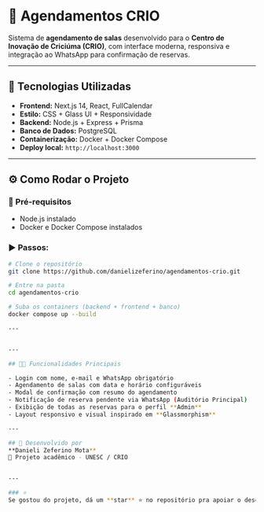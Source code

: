 # 🏢 Agendamentos CRIO

Sistema de **agendamento de salas** desenvolvido para o **Centro de Inovação de Criciúma (CRIO)**, com interface moderna, responsiva e integração ao WhatsApp para confirmação de reservas.

---

## 🚀 Tecnologias Utilizadas

- **Frontend:** Next.js 14, React, FullCalendar  
- **Estilo:** CSS + Glass UI + Responsividade  
- **Backend:** Node.js + Express + Prisma  
- **Banco de Dados:** PostgreSQL  
- **Containerização:** Docker + Docker Compose  
- **Deploy local:** `http://localhost:3000`

---

## ⚙️ Como Rodar o Projeto

### 🔧 Pré-requisitos
- Node.js instalado  
- Docker e Docker Compose instalados  

### ▶️ Passos:

```bash
# Clone o repositório
git clone https://github.com/danielizeferino/agendamentos-crio.git

# Entre na pasta
cd agendamentos-crio

# Suba os containers (backend + frontend + banco)
docker compose up --build

---


---

## 👩‍💻 Funcionalidades Principais

- Login com nome, e-mail e WhatsApp obrigatório  
- Agendamento de salas com data e horário configuráveis  
- Modal de confirmação com resumo do agendamento  
- Notificação de reserva pendente via WhatsApp (Auditório Principal)  
- Exibição de todas as reservas para o perfil **Admin**  
- Layout responsivo e visual inspirado em **Glassmorphism**

---

## 🧠 Desenvolvido por
**Danieli Zeferino Mota**  
💼 Projeto acadêmico - UNESC / CRIO  


---

### ⭐ 
Se gostou do projeto, dá um **star** ⭐ no repositório pra apoiar o desenvolvimento! 😄
